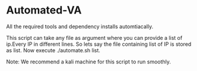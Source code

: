 # Automated-VA
All the required tools and dependency installs automtiacally.

This script can take any file as argument where you can provide a list of ip.Every IP in different lines.
So lets say the file containing list of IP is stored as list.
Now execute ./automate.sh list.

Note: We recommend a kali machine for this script to run smoothly.
